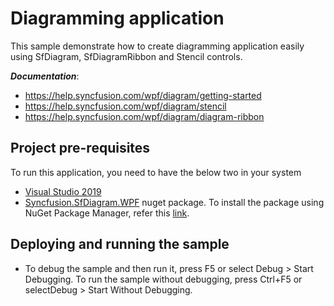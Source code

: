 # Diagramming application
This sample demonstrate how to create diagramming application easily using SfDiagram, SfDiagramRibbon and Stencil controls.

__*Documentation*__:

* https://help.syncfusion.com/wpf/diagram/getting-started
* https://help.syncfusion.com/wpf/diagram/stencil
* https://help.syncfusion.com/wpf/diagram/diagram-ribbon

## Project pre-requisites
To run this application, you need to have the below two in your system

* [Visual Studio 2019](https://www.visualstudio.com/wpf-vs)
* [Syncfusion.SfDiagram.WPF](https://www.nuget.org/packages/Syncfusion.SfDiagram.WPF/) nuget package. To install the package using NuGet Package Manager, refer this [link](https://docs.microsoft.com/en-us/nuget/quickstart/install-and-use-a-package-in-visual-studio#nuget-package-manager).

## Deploying and running the sample
* To debug the sample and then run it, press F5 or select Debug > Start Debugging. To run the sample without debugging, press Ctrl+F5 or selectDebug > Start Without Debugging.
